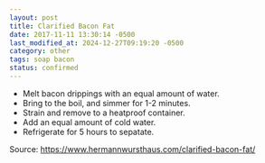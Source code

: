 ```yaml
---
layout: post
title: Clarified Bacon Fat
date: 2017-11-11 13:30:14 -0500
last_modified_at: 2024-12-27T09:19:20 -0500
category: other
tags: soap bacon
status: confirmed
---
```


  * Melt bacon drippings with an equal amount of water.
  * Bring to the boil, and simmer for 1-2 minutes.
  * Strain and remove to a heatproof container.
  * Add an equal amount of cold water.
  * Refrigerate for 5 hours to sepatate.

Source: <https://www.hermannwursthaus.com/clarified-bacon-fat/>
